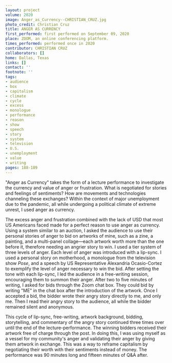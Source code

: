 ```yaml
---
layout: project
volume: 2020
image: Anger_as_Currency--CHRISTIAN_CRUZ.jpg
photo_credit: Christian Cruz
title: ANGER AS CURRENCY
first_performed: first performed on September 09, 2020
place: ZOOM, an online conferencing platform.
times_performed: performed once in 2020
contributor: CHRISTIAN CRUZ
collaborators: []
home: Dallas, Texas
links: []
contact: ''
footnote: ''
tags:
- audience
- box
- capitalism
- climate
- cycle
- excess
- monologue
- performance
- reason
- show
- speech
- story
- system
- television
- U.S.
- unemployment
- value
- writing
pages: 188-189
---
```

"Anger as Currency" takes the form of a lecture performance to investigate the currency and value of anger or frustration. What is negotiated for stories and feelings of sentiments? How are movements and technologies channeling these exchanges? Within the context of major unemployment due to the pandemic, all while undergoing a political climate of extreme unrest, I used anger as currency. 

The excess anger and frustration combined with the lack of USD that most US Americans faced made for a perfect reason to use anger as currency. Using a system similar to an auction, I asked the audience to use their personal stories of anger to bid on artworks of mine, such as a zine, a painting, and a multi-panel collage—each artwork worth more than the one before it, therefore needing an angrier story to win. I used a tier system of three levels of anger. Each level of anger was introduced with a lip-sync. I used a personal story on motherhood, a monologue from the television show *Pose*, and a speech by US Representative Alexandria Ocasio-Cortez to exemplify the level of anger necessary to win the bid. After setting the tone with each lip-sync, I led the audience in a free-writing session, encouraging them to summon their anger. After two to five minutes of writing, I asked for bids through the Zoom chat box. They could bid by writing "ME" in the chat box after the introduction of the artwork. Once I accepted a bid, the bidder wrote their angry story directly to me, and only me. Then I read their angry story to the audience, all while the bidder remained silent and anonymous. 

This cycle of lip-sync, free-writing, artwork background, bidding, storytelling, and commentary of the angry story continued three times over until the end of the lecture-performance. The winning bidders received their artwork free of charge through the post. In doing this, I was using myself as a vessel for my community's anger and validating their anger by giving them artwork in exchange. This was a way to reframe capitalism by negotiating their worth with their sentiments instead of money. The performance was 90 minutes long and fifteen minutes of Q&A after.